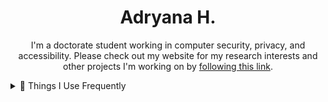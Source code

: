 <h1 align="center">Adryana H.</h1>

<p align="center">
I'm a doctorate student working in computer security, privacy, and accessibility. Please check out my website for my research interests and other projects I'm working on by <a href="https://a-wyrm.github.io/home/" target="_blank"> following this link</a>.
</p>

<details>
<summary>🐛 Things I Use Frequently</summary>
<p align="center">
 <img alt="RUST Logo" src="https://img.shields.io/badge/Rust-000000?style=for-the-badge&logo=rust&logoColor=white" />
 <img alt="JavaScript Logo" src="https://img.shields.io/badge/JavaScript-323330?style=for-the-badge&logo=javascript&logoColor=F7DF1E" />
 
 <img alt="Django Logo" src="https://img.shields.io/badge/Django-092E20?style=for-the-badge&logo=django&logoColor=white" />
 <img alt="NodeJS Logo" src="https://img.shields.io/badge/Node.js-43853D?style=for-the-badge&logo=node.js&logoColor=white" />
 <img alt="Arduino Logo" src="https://img.shields.io/badge/-Arduino-00979D?style=for-the-badge&logo=Arduino&logoColor=white" />

 <img alt="Latex Logo" src="https://img.shields.io/badge/latex-%23008080.svg?style=for-the-badge&logo=latex&logoColor=white" />
 <img alt="Python Logo" src="https://img.shields.io/badge/python-3670A0?style=for-the-badge&logo=python&logoColor=ffdd54" />
 <img alt="R Logo" src="https://img.shields.io/badge/R-276DC3?style=for-the-badge&logo=r&logoColor=white" />

  </p>
</details>

